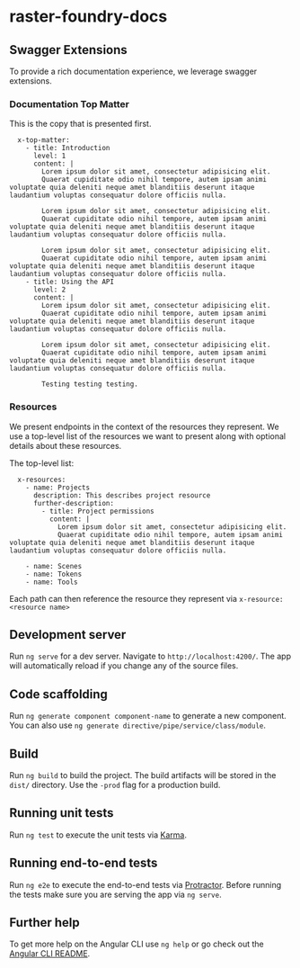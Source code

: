 # raster-foundry-docs

## Swagger Extensions

To provide a rich documentation experience, we leverage swagger extensions.

### Documentation Top Matter

This is the copy that is presented first.

```
  x-top-matter:
    - title: Introduction
      level: 1
      content: |
        Lorem ipsum dolor sit amet, consectetur adipisicing elit.
        Quaerat cupiditate odio nihil tempore, autem ipsam animi voluptate quia deleniti neque amet blanditiis deserunt itaque laudantium voluptas consequatur dolore officiis nulla.

        Lorem ipsum dolor sit amet, consectetur adipisicing elit.
        Quaerat cupiditate odio nihil tempore, autem ipsam animi voluptate quia deleniti neque amet blanditiis deserunt itaque laudantium voluptas consequatur dolore officiis nulla.

        Lorem ipsum dolor sit amet, consectetur adipisicing elit.
        Quaerat cupiditate odio nihil tempore, autem ipsam animi voluptate quia deleniti neque amet blanditiis deserunt itaque laudantium voluptas consequatur dolore officiis nulla.
    - title: Using the API
      level: 2
      content: |
        Lorem ipsum dolor sit amet, consectetur adipisicing elit.
        Quaerat cupiditate odio nihil tempore, autem ipsam animi voluptate quia deleniti neque amet blanditiis deserunt itaque laudantium voluptas consequatur dolore officiis nulla.

        Lorem ipsum dolor sit amet, consectetur adipisicing elit.
        Quaerat cupiditate odio nihil tempore, autem ipsam animi voluptate quia deleniti neque amet blanditiis deserunt itaque laudantium voluptas consequatur dolore officiis nulla.

        Testing testing testing.
```

### Resources

We present endpoints in the context of the resources they represent. We use a top-level list of the resources we want to
present along with optional details about these resources.

The top-level list:
```
  x-resources:
    - name: Projects
      description: This describes project resource
      further-description:
        - title: Project permissions
          content: |
            Lorem ipsum dolor sit amet, consectetur adipisicing elit.
            Quaerat cupiditate odio nihil tempore, autem ipsam animi voluptate quia deleniti neque amet blanditiis deserunt itaque laudantium voluptas consequatur dolore officiis nulla.

    - name: Scenes
    - name: Tokens
    - name: Tools
```

Each path can then reference the resource they represent via `x-resource: <resource name>`

## Development server
Run `ng serve` for a dev server. Navigate to `http://localhost:4200/`. The app will automatically reload if you change any of the source files.

## Code scaffolding

Run `ng generate component component-name` to generate a new component. You can also use `ng generate directive/pipe/service/class/module`.

## Build

Run `ng build` to build the project. The build artifacts will be stored in the `dist/` directory. Use the `-prod` flag for a production build.

## Running unit tests

Run `ng test` to execute the unit tests via [Karma](https://karma-runner.github.io).

## Running end-to-end tests

Run `ng e2e` to execute the end-to-end tests via [Protractor](http://www.protractortest.org/).
Before running the tests make sure you are serving the app via `ng serve`.

## Further help

To get more help on the Angular CLI use `ng help` or go check out the [Angular CLI README](https://github.com/angular/angular-cli/blob/master/README.md).

